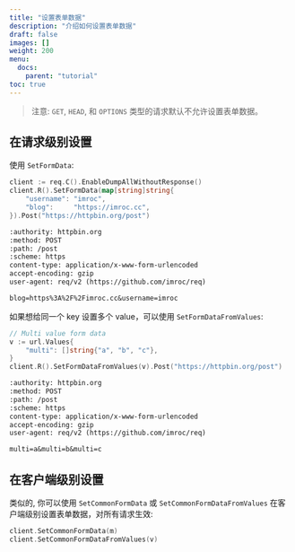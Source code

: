 ```yaml
---
title: "设置表单数据"
description: "介绍如何设置表单数据"
draft: false
images: []
weight: 200
menu:
  docs:
    parent: "tutorial"
toc: true
---
```


> 注意: `GET`, `HEAD`, 和 `OPTIONS` 类型的请求默认不允许设置表单数据。

## 在请求级别设置

使用 `SetFormData`:

```go
client := req.C().EnableDumpAllWithoutResponse()
client.R().SetFormData(map[string]string{
    "username": "imroc",
    "blog":     "https://imroc.cc",
}).Post("https://httpbin.org/post")
```

```txt
:authority: httpbin.org
:method: POST
:path: /post
:scheme: https
content-type: application/x-www-form-urlencoded
accept-encoding: gzip
user-agent: req/v2 (https://github.com/imroc/req)

blog=https%3A%2F%2Fimroc.cc&username=imroc
```

如果想给同一个 key 设置多个 value，可以使用 `SetFormDataFromValues`:

```go
// Multi value form data
v := url.Values{
    "multi": []string{"a", "b", "c"},
}
client.R().SetFormDataFromValues(v).Post("https://httpbin.org/post")
```

```txt
:authority: httpbin.org
:method: POST
:path: /post
:scheme: https
content-type: application/x-www-form-urlencoded
accept-encoding: gzip
user-agent: req/v2 (https://github.com/imroc/req)

multi=a&multi=b&multi=c
```

## 在客户端级别设置

类似的, 你可以使用 `SetCommonFormData` 或 `SetCommonFormDataFromValues` 在客户端级别设置表单数据，对所有请求生效:

```go
client.SetCommonFormData(m)
client.SetCommonFormDataFromValues(v)
```
